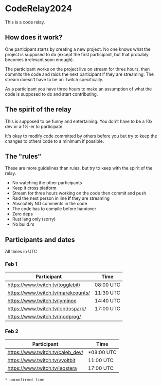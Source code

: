 # CodeRelay2024

This is a code relay.

## How does it work?

One participant starts by creating a new project.
No one knows what the project is supposed to do (except the first participant, but
that probably becomes irrelevant soon enough).

The participant works on the project live on stream for three hours, then commits the code and raids the next participant if they are streaming.
The stream doesn't have to be on Twitch specifically.

As a participant you have three hours to make an assumption of what the code is
supposed to do and start contributing.

## The spirit of the relay

This is supposed to be funny and entertaining.
You don't have to be a 10x dev or a 1%-er to participate.

It's okay to modify code committed by others before you but try to keep the
changes to others code to a minimum if possible.

## The "rules"

These are more guidelines than rules, but try to keep with the spirit of the
relay.

* No watching the other participants
* Keep it cross platform
* Stream for three hours working on the code then commit and push
* Raid the next person in line **if** they are streaming
* Absolutely NO comments in the code
* The code has to compile before handover
* Zero deps
* Rust lang only (sorry)
* No build.rs

## Participants and dates

All times in UTC

### Feb 1

| Participant                        | Time         |
| -------------                      | ------------ |
| https://www.twitch.tv/togglebit/   | 08:00 UTC    |
| https://www.twitch.tv/marekcounts/ | 11:30 UTC    |
| https://www.twitch.tv/lyminox      | 14:40 UTC    |
| https://www.twitch.tv/londospark/  | 17:00 UTC    |
| https://www.twitch.tv/modprog/     |              |

### Feb 2

| Participant                      | Time         |
| -------------                    | ------------ |
| https://www.twitch.tv/caleb_dev/ | *08:00 UTC   |
| https://www.twitch.tv/vvoltbit   | 11:00 UTC    |
| https://www.twitch.tv/leostera   | 17:00 UTC    |


`* unconfirmed time`
